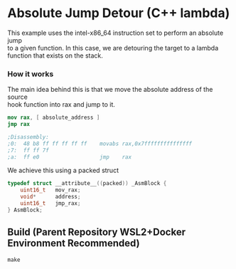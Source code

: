 # Absolute Jump Detour (C++ lambda)
This example uses the intel-x86_64 instruction set to perform an absolute jump  
to a given function. In this case, we are detouring the target to a lambda  
function that exists on the stack.

### How it works
The main idea behind this is that we move the absolute address of the source  
hook function into rax and jump to it.

```nasm
mov rax, [ absolute_address ]
jmp rax

;Disassembly:
;0:  48 b8 ff ff ff ff ff    movabs rax,0x7fffffffffffffff
;7:  ff ff 7f
;a:  ff e0                   jmp    rax
```

We achieve this using a packed struct
```c
typedef struct __attribute__((packed)) _AsmBlock {
    uint16_t   mov_rax;
    void*      address;
    uint16_t   jmp_rax;
} AsmBlock;
```

## Build (Parent Repository WSL2+Docker Environment Recommended)
`make`
